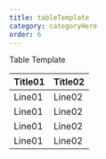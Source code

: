 ```yaml
---
title: tableTemplate
category: categoryHere
order: 6
---
```


Table Template

Title01 | Title02
--- | ---
Line01 | Line02
Line01 | Line02
Line01 | Line02
Line01 | Line02
